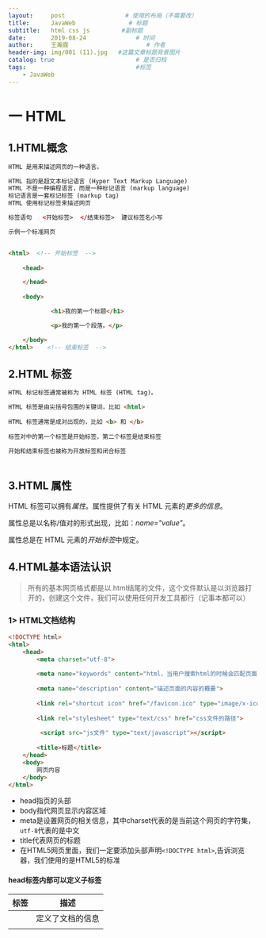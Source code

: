 ```yaml
---
layout:     post                 # 使用的布局（不需要改）
title:      JavaWeb               # 标题 
subtitle:   html css js         #副标题
date:       2019-08-24              # 时间
author:     王瀚霆                      # 作者
header-img: img/001 (11).jpg   #这篇文章标题背景图片
catalog: true                       # 是否归档
tags:                               #标签
    - JavaWeb
---  
```

# 一 HTML

## 1.HTML概念

```html
HTML 是用来描述网页的一种语言。

HTML 指的是超文本标记语言 (Hyper Text Markup Language)
HTML 不是一种编程语言，而是一种标记语言 (markup language)
标记语言是一套标记标签 (markup tag)
HTML 使用标记标签来描述网页

标签语句   <开始标签>  </结束标签>  建议标签名小写

示例一个标准网页


<html>  <!-- 开始标签  -->
 
    <head>

    </head>
    
    <body>

            <h1>我的第一个标题</h1>

            <p>我的第一个段落。</p>

    </body>
</html>    <!-- 结束标签  -->

```

## 2.HTML 标签

```html
HTML 标记标签通常被称为 HTML 标签 (HTML tag)。

HTML 标签是由尖括号包围的关键词，比如 <html>
    
HTML 标签通常是成对出现的，比如 <b> 和 </b>
    
标签对中的第一个标签是开始标签，第二个标签是结束标签
    
开始和结束标签也被称为开放标签和闭合标签
    
```



## 3.HTML 属性

HTML 标签可以拥有*属性*。属性提供了有关 HTML 元素的*更多的信息*。

属性总是以名称/值对的形式出现，比如：*name="value"*。

属性总是在 HTML 元素的*开始标签*中规定。

## 4.HTML基本语法认识

> 所有的基本网页格式都是以.html结尾的文件，这个文件默认是以浏览器打开的，创建这个文件，我们可以使用任何开发工具都行（记事本都可以）

### 1> HTML文档结构

```html
<!DOCTYPE html>
<html>
    <head>
        <meta charset="utf-8">
        
        <meta name="keywords" content="html，当用户搜索html的时候会匹配页面的关键字">
        
        <meta name="description" content="描述页面的内容的概要">
        
        <link rel="shortcut icon" href="/favicon.ico" type="image/x-icon">
        
        <link rel="stylesheet" type="text/css" href="css文件的路径">
        
         <script src="js文件" type="text/javascript"></script>
        
        <title>标题</title>
    </head>
    <body>
        网页内容
    </body>
</html>
```

- head指页的头部
- body指代网页显示内容区域
- meta是设置网页的相关信息，其中charset代表的是当前这个网页的字符集，`utf-8`代表的是中文
- title代表网页的标题
- 在HTML5网页里面，我们一定要添加头部声明`<!DOCTYPE html>`,告诉浏览器，我们使用的是HTML5的标准



#### head标签内部可以定义子标签

| 标签     | 描述                                                      |
| -------- | --------------------------------------------------------- |
| <head>   | 定义了文档的信息                                          |
| <title>  | 定义了文档的标题                                          |
| <base>   | 定义了页面链接标签的默认链接地址                          |
| <link>   | 定义了一个文档和外部资源之间的关系  css文件               |
| <meta>   | 定义了HTML文档中的元数据   设置编码格式，关键词，描述内容 |
| <script> | 定义了客户端的脚本文件  js文件                            |
| <style>  | 定义了HTML文档的样式文件  自定义内部样式                  |



### 2> 认识网页基本标签

> 在HTML网页里面，所有的网页标签基本上都是成双成对的出现，如`html`,`body`,`title`等这些标签，但是也有一些不是成双出现的，如刚刚的`<meta>`

在网页当中，标签大致可分两类，一种是单标签，一种双标签

一个网页里面，所构成网页的最基本单位就是标签，标签有它固定的格式,每个标签都有它**<u>固有</u>**的**属性**，如下

> 所谓的属性就是用于描述的内容

**双标签**

```html
<标签名 属性名="属性值">内容</标签名>
```

**单标签**

```html
<标签名 属性名="属性值"/>
```

1. 字体描述标签

| 字体符号     | 说明     |
| ------------ | -------- |
| b/strong     | 字体加粗 |
| u/ins        | 下划线   |
| i/em/cite    | 斜体字   |
| del/strike/s | 删除字   |
| sup          | 上标     |
| sub          | 下标     |

> **说明：** 以上的几种字体样式，我们可以结合起来一起使用

#### ⑤ 特殊字体描述

| 标志符号 | 说明                 |
| -------- | -------------------- |
| `&yen;`  | 人民币               |
| `&deg;`  | 小圆圈，用于描述温度 |
| `&copy;` | 版权标记             |
| `&reg;`  | 商标的标记           |
| `&nbsp;` | 空格                 |
| `&sup2;` | 平方                 |
| `&sup3;` | 立方                 |

1. 空格`&nbsp;`
2. 小于号`&lt;` 大于号`&gt;` 小于等于`&le;` 大于等于`&ge;`
3. 向左`&laquo;`  向右`&raquo;`
4. 商标`&reg;` 版权`&copy;`
5. 上标`<sup>` 下标`<sub>`

## 5.选择器类型

```html
    1、ID　　#id

　　2、class　　.class

　　3、标签　　p

　　4、通用　　*

　　5、属性　　[type="text"]

　　6、伪类　　：hover

　　7、伪元素　　::first-line

　　8、子选择器、相邻选择器



权重计算规则

第一等：代表内联样式，如: style=””，权值为1000。
第二等：代表ID选择器，如：#content，权值为100。
第三等：代表类，伪类和属性选择器，如.content，权值为10。
第四等：代表类型选择器和伪元素选择器，如div p，权值为1。
通配符、子选择器、相邻选择器等的。如*、>、+,权值为0。
继承的样式没有权值。
```

## 6.常用标签

```
<html>
<head>
    <meta>    设置页面基本信息，例如页面编码格式，关键词
    <title>   页面标题
    <link>    引入外部css样式
    <script>  引入外部js文件
    <base>    设置页面引入外部的地址的基本路径
    <style>   内部样式
<body>

    <h1>  ~ <h6>  标题标签
    <p>  段落标签
    <pre> 有预先格式的段落标签
    <q>  双引号
    <a>  链接      href 地址    target 目标  
    <img>  图片     src 地址    width 宽度   height 高度  alt 图片加载失败，显示文字
                    usemap="#"
         <map  id="">  <area>
    <!-- 文本格式 -->
        <b>    <strong>  加粗
        <i> <em> 斜体
        <small>  <big>
        <ins> 下划线
        <del> 过时
        <sub> 下标   <sup> 上标
        <code> 代码
    <!--表格-->
         <table>   <tr>   <th>   <td>   <caption> 
         常用属性: border  cellspacing  cellpadding  rowspan  colspan
                  align
    <!--列表-->  
    
       <ol>  type="A|a|i|I|1" 
       <ul>  type="disc|circle|square"
       <li>
       
       <dl> 
           <dt>
               <dd> </dd>
           </dt>
           <dt>
               <dd> </dd>
           </dt>
      </dl>
      
    <!--属性 style属性-->
    在开始标签中可以添加 style属性
    示例:   style="font-size:20px;color:red;"
    
    内联样式1000 >  #id 100  > .class 10 > 元素选择器 1
    
    <!--如何设置颜色值-->
    color:red;
    color:#ff000;
    color:rgb(255,0,0);
    color:rgba(0,0,0,0.1);
    
    <!--进度条-->
    <progress>
        max="100"   min="0"    value="20"
        
    <!--内嵌页面-->
    
    <iframe>
    
         name 设置名称   border 设置边框   src 显示页面   width 宽度  height 高度
         
    <!--表单标签-->
    
        <form>
            <!--input 标签-->
              <input  type="" id=""  name=""  value=""/>
                  type      text  文本输入框
                            password  密码输入框
                            checkbox  复选框    name值要一致，  checked="checked" 默认选择
                            radio  单选框
                            button 普通按钮
                            submit  提交按钮
                            reset  重置按钮
                            file  附件
                            date 日期
                            color 颜色
                            number 数字
                            range  滑块
                            time 时间
                            image 图片提交按钮
                  id       每一个标签一个唯一标识方便找到这个标签
                  name     提交给后台服务器
                  value   默认值
                  readonly   只读
                  disabled  禁用
                  maxlength  输入长度
                  size       输入框长度
                  placeholder  值为空的提示信息
                  
            <!--下拉框-->
            <select name="">
            <optgroup label=""> 
            <option value="" selected=“selected”> 
            
            <!--文本域-->
            <textarea name="" cols="" rows=""></textarea>
            
            <!--滚动标签-->
            <marquee>
            
            <!--视频和音频-->
            <audio>   <video>
            
            
     <!--常见实体-->
          &yen;
          &reg;
          &copy;
          &nbsp;
          &sup3;
          &sup2;
          &deg;
          &lt;  &gt;  &le;  &ge;
          &laquo;  &raquo;
         
           
     <!--分割符-->
     <br/> 换行
     <hr/>  水平线
     
     
     <!--字体标签-->
     
     <font size="4"  face="宋体" color="blue">
```

## 7.div布局  
```
<head>
    <meta charset="UTF-8">
    <title>div布局</title>
    <style type="text/css">
        body{
            margin: 0px;/*去掉外边距*/
        }
        #container{ 
            width: 100%;
            height: 640px;
            background-color: darkgray;
        }
        #heading{
            width: 100%;
            height: 10%;
            background-color: aqua;
        }
        #conten_menu{
            width: 30%;
            height: 80%;
            background-color: aquamarine;
            float: left;
        }
        #conten_body{
            width: 70%;
            height: 80%;
            background-color: blueviolet;
            float: left;
        }
        #footing{
            width: 100%;
            height: 10%;
            background-color: black;
            clear: both;
        }
    </style>
</head>
<body>
<div id="container">
    <div id="heading">头部</div>
    <div id="conten_menu">内容菜单</div>
    <div id="conten_body">内容主体</div>
    <div id="footing">底部</div>
</div>
</body>
``` 

--- 

# 二 CSS  
## 1.CSS概述    
CSS（Cascading Style Sheets）指层叠样式表，极大提高了工作效率。  

## 2.基本语法  
属性大于1个之后，属性之间用分号隔开  
如果大于1个单词，则需要加上引号，如：p{font-family:"仿宋";}         
CSS注释：以"/*"开始，以"*/"结束。  

## 3.样式  
**行内样式**  
行内样式指的是在标签里面通过`style`属性来控制它的样式，如下所示：  
```
<p style="color: red; background-color: blue;">这是一行文字</p>  
```
**内部样式块**  
为了解决CSS样式写在style时面过多的问题，并且不好书的问题，CSS提出一页面与样式分离的特殊

所谓的**页面与样式分离其实就是把HTML标签和样式做单独书写**，这样就形了一个标准，这个标准叫内部样式块

首先，我们需要在`<head>`标签里面写上一个`style`标签，用于编写我们的样式代码

```html
<head>
    <style type="text/css">
    </style>
</head>
```

上面的代码就是在head标签里面写上了style标签，并且在style的标签里面，通过type属性来设置里面编写样式的代码是css的代码

CSS内部样式内在style当中的具体语法格式如下：

```html
<style type="text/css">
    选择器{
        css属性名:css属性值;
    }
</style>
```

**外部样式块**  
当我们的网页样式写得太多的的时候我们会发现`<style>` 标签的内容会为非常多，这样的我们网页代码就会很多，为了解决这个问题，我们通常会把这些css信息单独的建立一个文件，单独的保存起来通过一个叫`link`的标签来引入 到页面当中去

```html
<link rel="stylesheet" href="css/index.css" type="text/css" />
```

> 上面的代码就是在当前一页面当中引入了css文件夹下面一个叫index.css的文件


## 4.选择器  
### 1.id选择器  

① id选择器：id选择器可以为标有id的HTML元素指定特定的样式，以“#”来定义。如：#id{}

② id选择器和派生选择器：#id p{}

```html
<!DOCTYPE html>
<html lang="en">
<head>
    <meta charset="UTF-8">
    <title>id选择器</title>
    <link href="css/mycss.css" type="text/css" rel="stylesheet">
</head>
<body>
    <p id="pid">p标签hello Css<a href="http://www.baidu.com">百度</a></p>
    <div id="divid">
        div<p>这是一个div</p>
    </div>
</body>
</html>
```



css/mycss2.css
```css
#pid a{
    color: aqua;
}
#divid p{
    color: red;
}
```

### 2.类选择器  

① 类选择器：类选择器以一个点显示, class 选择器用于描述一组元素的样式，class 选择器有别于id选择器，class可以在多个元素中使用。

② class也可以用作派生选择器 

```html
<!DOCTYPE html>
<html>
	<head>
		<meta charset="utf-8">
		<title>class选择器</title>
		<link rel="stylesheet" type="text/css" href="css/mycss2.css"/>
	</head>
	<body>
	    <p class="pclass">这是一个class效果<a href="http://www.baidu.com">百度</a></p>
	    <div class="divclass">
	        Hello Div<p>标签</p>
	    </div>
	</body>
</html>
```

css/mycss2.css
```css
.pclass a{
    color: red;
}
.divclass p{
    color: blue;
}
```

## 5.常用属性  
### 1、 背景
CSS允许应用纯色作为背景，也允许使用背景图像创建相当复杂的效果

| **Property**          | **描述**                                     |
| --------------------- | -------------------------------------------- |
| background            | 简写属性，作用是将背景属性设置在一个声明中。 |
| background-attachment | 背景图像是否固定或者随着页面的其余部分滚动。 |
| background-color      | 设置元素的背景颜色。                         |
| background-image      | 把图像设置为背景。                           |
| background-position   | 设置背景图像的起始位置。                     |
| background-repeat     | 设置背景图像是否及如何重复。                 |
| background-size       | 规定背景图片的尺寸                           |
| background-origin     | 规定背景图片的定位区域                       |
| background-clip       | 规定背景的绘制区域                           |

### 2.CSS文本 

  CSS文本属性可定义文本外观，通过文本属性，可以改变文本的颜色、字符间距、对齐文本、装饰文本、对文本缩进。

| **属性**           | **描述**                 |
| ------------------ | ------------------------ |
| **color**          | **设置文本颜色**         |
| direction          | 设置文本方向             |
| letter-spacing     | 设置字符间距             |
| line-height        | 设置行高                 |
| text-align         | 对齐元素中的文本         |
| text-decoration    | 向文本添加修饰           |
| **text-indent**    | **缩进元素中文本的首行** |
| **text-shadow**    | **设置文本阴影**         |
| **text-transform** | **控制元素中的字母**     |
| unicode-bidi       | 设置或返回文本是否被重写 |
| vertical-align     | 设置元素的垂直对齐       |
| white-space        | 设置元素中空白的处理方式 |
| word-spacing       | 设置字间距               |
| **word-wrap**      | **规定文本的换行规则**   |

##### CSS3 文字与字体相关样式

​           1.给文字添加阴影

　　　**text-shadow: length length length ccolor;** 

　　　属性适用于文本阴影，指定了水平阴影，垂直阴影，模糊的距离，以及阴影的颜色

2.使用服务器端字体

　　文本换行：

 　　word-break:norma | keep-all | bread-all

​		　norma(使用浏览器默认的换行规则)，

​                    keep-all(只能在半角空格或连字符处换行),

​                    bread-all(允许在单词内换行)

3. 优先使用客户端字体   
```css
@font-face{
     font-family:CrazyIt;
     src:local("Goudy Stout"), url("Blazed.ttf") format("TrueType");   
 }
```



### 3.CSS字体

​       CSS字体属性定义文本的字体系列、大小、加粗、风格和变形

| **Property** | **描述**                             |
| ------------ | ------------------------------------ |
| font         | 在一个声明中设置所有的字体属性       |
| font-family  | 指定文本的字体系列                   |
| font-size    | 指定文本的字体大小                   |
| font-style   | 指定文本的字体样式                   |
| font-variant | 以小型大写字体或者正常字体显示文本。 |
| font-weight  | 指定字体的粗细。                     |

### 4.链接

① CSS链接的样式，可以用任何CSS属性（如颜色，字体，背景等）。

特别的链接，可以有不同的样式，这取决于他们是什么状态。

这四个链接状态是：

- - a:link - 正常，未访问过的链接
  - a:visited - 用户已访问过的链接
  - a:hover - 当用户鼠标放在链接上时
  - a:active - 链接被点击的那一刻

```css
a:link{color: red;}/* 未访问链接*/
a:visited{color: #00FF00;}/* 已访问链接 */
a:hover{color: blue;}/* 鼠标移动到链接上 */
a:active{color: blue;}/* 鼠标点击时 */
```

② 常见的链接样式：

- - text-decoration属性大多用于去掉链接中的下划线
  - background-color属性设置背景颜色

### 5.CSS列表

　　CSS列表属性允许你放置、改变列表标志，或者将图像作为列表项标志

| **属性**            | **描述**                                           |
| ------------------- | -------------------------------------------------- |
| list-style          | 简写属性。用于把所有用于列表的属性设置于一个声明中 |
| list-style-image    | 将图象设置为列表项标志。                           |
| list-style-position | 设置列表中列表项标志的位置。                       |
| list-style-type     | 设置列表项标志的类型。                             |

###  6.CSS表格

CSS表格属性可以帮助我们极大的改善表格的外观。表格边框(border)、折叠边框(border-collapse)、表格宽高（width、height）、表格文本对齐（text-align）、表格内边距(padding)、表格颜色(color)。

## 6.盒子模型  
### 1. CSS盒子模式概述  
盒子模式的内容范围包括：margin（外边距）、border（边框）、padding（内边距）、content（内容）部分组成。

### 2.CSS内边距（padding）

​        在content外，边框内

　　内边距属性：

| **属性**       | **描述**     |
| -------------- | ------------ |
| padding        | 设置所有边距 |
| padding-bottom | 设置底边距   |
| padding-left   | 设置左边距   |
| padding-right  | 设置右边距   |
| padding-top    | 设置上边距   |

### 3.CSS边框

① 可以创建出效果出色的边框，并且可以应用于任何元素。

② 边框样式：border-style，定义了10个不同的非继承样式，包括none.

③ 边框的单边样式：

border-top-style

border-left-style

border-right-style

border-bottom-style

④  边框的宽度：

　　border-width

⑤ 边框单边的宽度：

border-top-width

border-left-width

border-right-width

border-bottom-width

⑥ 边框的颜色：

　　border-color

⑦ 边框单边框的颜色

border-top-color

border-left- color

border-right- color

border-bottom- color

⑧ CSS3边框：

border-radius:圆角边框

box-shadow: 边框阴影

border-image：边框图片

### 4.CSS外边距

① 外边距：围绕在内容边框的区域就是外边距，外边距默认为透明区域，接受任何长度单位、百分数值。

② 外边距常用属性：

| **属性**      | **描述**                                   |
| ------------- | ------------------------------------------ |
| margin        | 简写属性。在一个声明中设置所有外边距属性。 |
| margin-bottom | 设置元素的下外边距。                       |
| margin-left   | 设置元素的左外边距。                       |
| margin-right  | 设置元素的右外边距。                       |
| margin-top    | 设置元素的上外边距。                       |

###  5.CSS外边距合并

就是一个叠加的概念，遵循取大原则。 

### 6.块元素水平中心对齐
方式1: margin：auto对齐     推荐
 <!--	提示: 如果宽度是100％，对齐是没有效果的。-->

方式2：使用position属性，设置水平居中对齐

### 7.块元素 左对齐和右对齐
使用float属性设置左，右对齐  
float : left;   
float : right;  

### 8.块元素垂直对齐
方式1： 使用position属性，设置垂直居中对齐  
方式2： 使用position:table-cell，设置垂直居中对齐  

### 9.块元素  内容垂直居中
通过设置行高和外部块级元素高度相同来设置垂直居中。  
注意：只能应用于单行元素。  

### 10.块元素  内容水平居中
text-align:   center居中   left 左对齐  right右对齐      justify两端对齐方式  


### 11.块元素

```css
<div> , <h1>~<h6>, <p>, <ul> <ol>, <table>,<address> ....

特点：  1   新行来开始（和结束）   独占1行

       2   width，height 有效

       3   margin，padding，border全部有效

       4   多个块状元素标签写在一起，默认排列方式为从上至下

       5   没有设置宽度，则宽度为100%，高度为0

       6   块元素可以装 块元素和行内元素和行内块元素
```

### 12.行内元素

```css
<span>  <a>   <b>  <i>  <em> ....
 
特点：  1   在同1行显示

       2   width，height 无效， 大小只和内容有关

       3   margin，padding，border全部有效，除了 margin-top 和 margin-bottom 无效

       4   默认排列方式为从左到右

       5  不能设置宽度，则宽度和内容大小一致

       6   行内元素一般放文本或者行内元素
```

### 13.行内块元素

```css
 <img >  图片  <input/>  文本框  <textarea>...</textarea>  多行文本  <select>...</select>  下拉列表

行内块元素，两种类型结合

行内块状元素综合了行内元素和块状元素的特性，但是各有取舍。
    因此行内块状元素在日常的使用中，由于其特性，使用的次数也比较多。

　　行内块状元素特征：(1)不会独占1行

　　　　　　　　　　　(2)可以设置宽度和高度

　　　　　　　　　　　(3)默认排列方式为从左到右

   图片标签就是一个行内块元素，因为它可以设置宽高，多张图片在同一行显示。
   input标签
```

### 14.三种元素可以相互转换

```css
display属性能够将三者任意转换：

　　(1)display:inline;转换为行内元素

　　(2)display:block;转换为块状元素

　　(3)display:inline-block;转换为行内块状元素
```

## 7.div特性  
  div就是一个容器（盒子）  
  作用:将页面划分成多个块，便于管理和定位  

Div 它是一个 html 标签，一个块级元素(单独显示一行)。它单独使用没有任何意义， 必须结合 CSS 来使用。它主要用于页面的布局。 Span 它是一个 html 标签，一个内联元素(显示一行)。它单独使用没有任何意义，必须结合 CSS 来使用。它主要用于对括起来的内容进行样式的修饰。 

div是网页布局当中最常见的一个标签，它里面可以放任何元素，它默认的长度为100%，默认的高度为0，如果div不给出css样式，那么，在页面上面没有任何效果，这就是我们常说的`div+css`  

DIV相当于网页当中的一条线，我们可以通过CSS来设置它的宽度与高度，也可以设置它的颜色与边框，大家在理解的时候，可以把它当成是一个盒子，这个盒子里面，我可以放任何东西   

## 8.css定位  

### 1. CSS定位：

改变元素在页面上的位置

### 2.CSS定位机制：

普通流：元素安装其在HTML中的位置顺序决定排布的过程

浮动

绝对布局

### 3. CSS定位属性：

| **属性**       | **描述**                                               |
| -------------- | ------------------------------------------------------ |
| **position**   | **把元素放在一个静态的、相对的、绝对的或固定的位置上** |
| top            | 元素向上的偏移量                                       |
| left           | 元素向左的偏移量                                       |
| right          | 元素向右的偏移量                                       |
| bottom         | 元素向下的偏移量                                       |
| overflow       | 设置元素溢出其区域发生的事情                           |
| clip           | 设置元素显示的形状                                     |
| vertical-align | 设置元素垂直对齐方式                                   |
| z-index        | 设置元素的堆叠顺序                                     |

```html
①CSS position属性：

static (HTML元素的默认值，即没有定位，元素出现在正常的流中。静态定位的元素不会受到 top, bottom, left, right影响。)
relative(相对定位元素的定位是相对其正常位置，可以移动的相对定位元素的内容和相互重叠的元素，它原本所占的空间不会改变，相对定位元素经常被用来作为绝对定位元素的容器块。)
fixed（元素的位置相对于浏览器窗口是固定位置，即使窗口是滚动的它也不会移动。）
absolute（绝对定位的元素的位置相对于最近的已定位父元素，如果元素没有已定位的父元素，那么它的位置相对于<html>，absolute 定位使元素的位置与文档流无关，因此不占据空，absolute 定位的元素和其他元素重叠。）
　　②重叠的元素：元素的定位与文档流无关，所以它们可以覆盖页面上的其它元素。

z-index属性指定了一个元素的堆叠顺序（哪个元素应该放在前面，或后面）一个元素可以有正数或负数的堆叠顺序，具有更高堆叠顺序的元素总是在较低的堆叠顺序元素的前面。
```

### 4.CSS浮动：

① 浮动：float属性可用的值：

- - left：元素向左浮动
  - right：元素向右浮动
  - none：元素不浮动
  - inherit：从父级继承浮动属性

② clear属性：去掉浮动属性（包括继承来的属性）

　clear属性值：

- - left、right：去掉元素向左、向右浮动
  - both：左右两侧均去掉浮动
  - inherit：从父级继承来clear的值

## 9.常见操作  

### 1、 对齐操作   

① 使用margin属性进行水平对齐

② 使用position属性进行左右对齐

③ 使用float属性进行左右对齐

### 2.尺寸操作

| **属性**    | **描述**         |
| ----------- | ---------------- |
| height      | 设置元素高度     |
| line-height | 设置行号         |
| max-height  | 设置元素最大高度 |
| max-width   | 设置元素最大宽度 |
| min-height  | 设置元素最小高度 |
| min-width   | 设置元素最小宽度 |
| width       | 设置元素宽度     |

 

### 3.分类操作

| **属性**   | **描述**                                           |
| ---------- | -------------------------------------------------- |
| clear      | 设置一个元素的侧面是否允许其他的浮动元素           |
| cursor     | 规定当指向某元素之上时显示的指针类型               |
| display    | 设置是否及如何显示元素                             |
| float      | 定义元素在那个方向浮动                             |
| position   | 把元素放置到一个静态的、相对的、绝对的、固定的位置 |
| visibility | 设置元素是否可见或不可见                           |

## 4.css3动画  
### 1.2D、3D转换

① 通过CSS3转换，我们能够对元素进行移动、缩放、转动、拉长或拉伸

转换是使元素改变形状、尺寸和位置的一种效果

可以使用2D、3D来转换元素

② 2D转换方法：

translate（x,y）根据左(X轴)和顶部(Y轴)位置给定的参数，从当前元素位置移动。

```CSS
.div{
    transform: translate(200px,100px);
    -webkit-transform:translate(200px,100px);/*safari chrome*/
    -ms-transform:translate(200px,100px); /*IE*/
    -o-transform:translate(200px,100px);/*opera*/
    -moz-transform: translate(200px,100px);/*Firefox*/
}
```

rotate（angle）在一个给定度数顺时针旋转的元素。负值是允许的，这样是元素逆时针旋转。 

```css
.div2{
    transform: rotate(200deg);
    -webkit-transform:rotate(200deg);
    -ms-transform:rotate(180deg);
    -o-transform:rotate(180deg);
    -moz-transform: rotate(180deg);
}
```

skew（x-angle,y-angle）倾斜效果函数，包含两个参数值，分别表示X轴和Y轴倾斜的角度，如果第二个参数为空，则默认为0，参数为负表示向相反方向倾斜。 

```css
.div2{
     transform: skew(50deg,50deg);
 }
```

③ 3D转换方法：

rotateX（）围绕其在一个给定度数X轴旋转的元素

rotateY（）围绕其在一个给定度数Y轴旋转的元素。 

rotateZ   () 围绕其在一个给定度数Z轴旋转的元素。 
### 2.CSS3动画过渡

①通过使用CSS3，可以给元素添加一些效果

②CSS3过渡是元素从一种样式转换成另一种样式

动画效果的CSS

动画执行的时间

④ 属性

| **属性**                   | **描述**                                     |
| -------------------------- | -------------------------------------------- |
| transition                 | 简写属性，用于在一个属性中设置四个过渡属性。 |
| transition-property        | 规定应用过渡的 CSS 属性的名称。              |
| transition-duration        | 定义过渡效果花费的时间。默认是 0。           |
| transition-timing-function | 规定过渡效果的时间曲线。默认是 "ease"。      |
| transition-delay           | 规定过渡效果何时开始。默认是 0。             |

```css
div{
    width: 100px;
    height: 100px;
    
    -webkit-transition:width 2s,height 2s,-webkit-transform 2s;
    transition: width 2s,height 2s,transform 2s;
    transition-delay: 2s ;
}
div:hover{
    width: 200px;
    height: 200px;
    transform: rotate(360deg);
    -webkit-transform: rotate(360deg) ;
}
```

### 3.CSS3动画

① 通过CSS3，可以进行创建动画

② CSS3的动画需要遵循@keyframes规则

- 规定动画的时长
- 规定动画的名称

```html
<!DOCTYPE html>
<html lang="en">
<head>
    <meta charset="UTF-8">
    <title>css动画效果</title>
    <style type="text/css">
    	div{
    	    width: 200px;
    	    height: 200px;
    	    
    	    position: relative;
    	    animation: anim 5s infinite alternate;
    	    -webkit-animation: anim 5s infinite alternate;
    	}
    	@keyframes anim{
    	    0%{background-color: red;left: 0px;top: 0}
    	    25%{background-color: blue;left: 400px;top: 0px}
    	    50%{background-color: #ccffcc;left:400px;top: 400px}
    	    75%{background-color: #00ffff;left: 0px;top: 400px}
    	    100%{background-color: red;left: 0px;top: 0px}
    	}
    	@-webkit-keyframes anim {
    	            0%{background-color: red;left: 0px;top: 0}
    	            25%{background-color: blue;left: 400px;top: 0px}
    	            50%{background-color: #ccffcc;left:400px;top: 400px}
    	            75%{background-color: #00ffff;left: 0px;top: 400px}
    	            100%{background-color: red;left: 0px;top: 0px}
    	        }
    </style>
</head>
<body>
    <div>动画效果</div>
</body>
</html>
```

### 4.多列

　　　在CSS3中，可以创建多列来对文本或者区域进行布局

　　　属性：

- column-count
- column-gap
- column-rule

```css
.div1{
    column-count: 3;
    -webkit-column-count:3;
    column-gap: 30px;
    -webkit-column-gap: 30px;
    column-rule:10px outset #FF0000;
    -webkit-column-rule: 10px outset #FF0000;
}
```

## 5.布局   
### 1.单列布局  
#### 1.水平居中  
1）使用text-align: center和display: inline-block  
2）使用margin: auto   
利用CSS计算margin的特点，左右指定为auto的时候能够水平居中  
3）使用定位和transform
```
<div class="parent">
    <div class="child">Hello, world</div>
</div>
CSS：

.parent {
    width: 300px;
    background: #888;
}
.child {
    position: relative; left: 50%;
    width: 200px;
    height: 100px;
    transform: translateX(-50%);
    background: #36C;
} 
```
4）使用flex布局(弹性盒子)  推荐使用  
```
<div class="parent">
    <div class="child">Hello, world</div>
</div>
CSS：

.parent {
    display: flex;
    justify-content: center;
    width: 300px;
    background: #888;
}
.child {
    height: 100px;
    background: #36C;
}
```

#### 2.垂直居中  
1）使用display: table-cell   
2）采用定位和transform
```
<div class="parent">
    <div class="child">Hello, world</div>
</div>
CSS：

.parent {
    height: 300px;
    background: #888;
}
.child {
    position: relative; top: 50%; /* 关键部分 */
    transform: translateY(-50%);  /* 关键部分 */
    width: 100px;
    height: 200px;
    background: #36C;
}
```
3）使用flex布局
```
<div class="parent">
    <div class="child">Hello, world</div>
</div>
CSS：

.parent {
    display: flex;
    align-items: center;
    height: 300px;
    background: #888;
}
.child {
    width: 100px;
    height: 200px;
    background: #36C;
}
```
#### 3.水平垂直都居中
使用flex布局
```
.parent {
    display: flex;
    justify-content: center;
    align-items: center;
    width: 500px;
    height: 500px;
    background: #F7F7F7;
}
.child {
    width: 200px;
    height: 200px;
    background: #36C;
}
```

